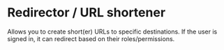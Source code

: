 # Redirector / URL shortener

Allows you to create short(er) URLs to specific destinations. If the user is signed in, it can redirect based on their roles/permissions.